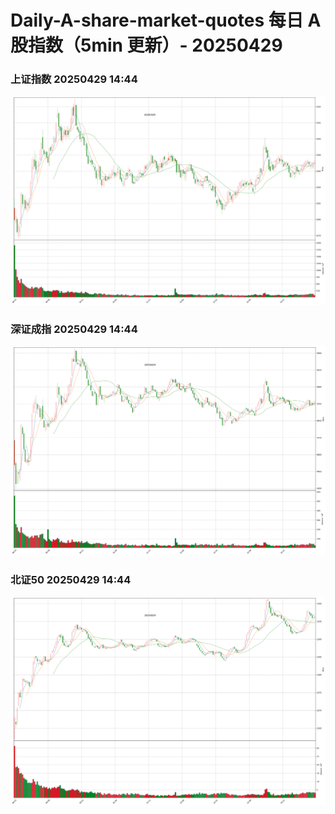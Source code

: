 
# Daily-A-share-market-quotes 每日 A 股指数（5min 更新）- 20250429

### 上证指数 20250429 14:44
![](./fig/2025/4/20250429-sh000001.png)

### 深证成指 20250429 14:44
![](./fig/2025/4/20250429-sz399001.png)

### 北证50 20250429 14:44
![](./fig/2025/4/20250429-bj899050.png)
